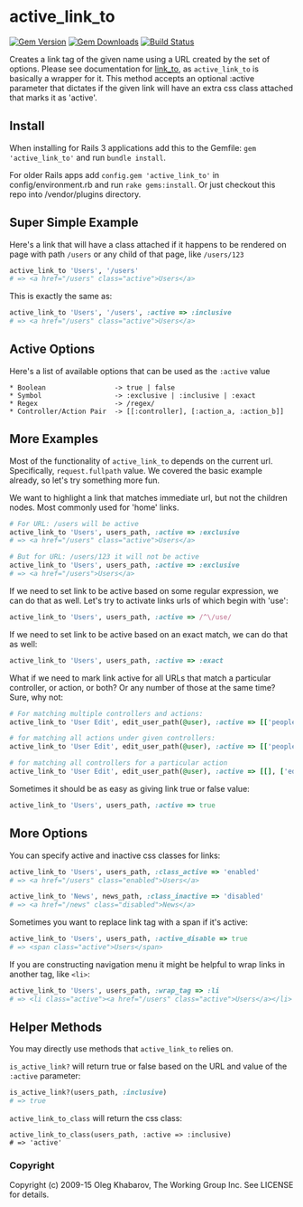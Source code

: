 # active_link_to
[![Gem Version](https://img.shields.io/gem/v/active_link_to.svg?style=flat)](http://rubygems.org/gems/active_link_to) [![Gem Downloads](https://img.shields.io/gem/dt/active_link_to.svg?style=flat)](http://rubygems.org/gems/active_link_to) [![Build Status](https://img.shields.io/travis/comfy/active_link_to.svg?style=flat)](https://travis-ci.org/comfy/active_link_to)

Creates a link tag of the given name using a URL created by the set of options. Please see documentation for [link_to](http://api.rubyonrails.org/classes/ActionView/Helpers/UrlHelper.html#method-i-link_to), as `active_link_to` is basically a wrapper for it. This method accepts an optional :active parameter that dictates if the given link will have an extra css class attached that marks it as 'active'.

## Install
When installing for Rails 3 applications add this to the Gemfile: `gem 'active_link_to'` and run `bundle install`.

For older Rails apps add `config.gem 'active_link_to'` in config/environment.rb and run `rake gems:install`. Or just checkout this repo into /vendor/plugins directory.

## Super Simple Example
Here's a link that will have a class attached if it happens to be rendered
on page with path `/users` or any child of that page, like `/users/123`

```ruby
active_link_to 'Users', '/users'
# => <a href="/users" class="active">Users</a>
```

This is exactly the same as:

```ruby
active_link_to 'Users', '/users', :active => :inclusive
# => <a href="/users" class="active">Users</a>
```

## Active Options
Here's a list of available options that can be used as the `:active` value

```
* Boolean                 -> true | false
* Symbol                  -> :exclusive | :inclusive | :exact
* Regex                   -> /regex/
* Controller/Action Pair  -> [[:controller], [:action_a, :action_b]]
```

## More Examples
Most of the functionality of `active_link_to` depends on the current
url. Specifically, `request.fullpath` value. We covered the basic example
already, so let's try something more fun.

We want to highlight a link that matches immediate url, but not the children
nodes. Most commonly used for 'home' links.

```ruby
# For URL: /users will be active
active_link_to 'Users', users_path, :active => :exclusive
# => <a href="/users" class="active">Users</a>
```

```ruby
# But for URL: /users/123 it will not be active
active_link_to 'Users', users_path, :active => :exclusive
# => <a href="/users">Users</a>
```

If we need to set link to be active based on some regular expression, we can do
that as well. Let's try to activate links urls of which begin with 'use':

```ruby
active_link_to 'Users', users_path, :active => /^\/use/
```

If we need to set link to be active based on an exact match, we can do
that as well:

```ruby
active_link_to 'Users', users_path, :active => :exact
```

What if we need to mark link active for all URLs that match a particular controller,
or action, or both? Or any number of those at the same time? Sure, why not:

```ruby
# For matching multiple controllers and actions:
active_link_to 'User Edit', edit_user_path(@user), :active => [['people', 'news'], ['show', 'edit']]

# for matching all actions under given controllers:
active_link_to 'User Edit', edit_user_path(@user), :active => [['people', 'news'], []]

# for matching all controllers for a particular action
active_link_to 'User Edit', edit_user_path(@user), :active => [[], ['edit']]
```

Sometimes it should be as easy as giving link true or false value:

```ruby
active_link_to 'Users', users_path, :active => true
```

## More Options
You can specify active and inactive css classes for links:

```ruby
active_link_to 'Users', users_path, :class_active => 'enabled'
# => <a href="/users" class="enabled">Users</a>

active_link_to 'News', news_path, :class_inactive => 'disabled'
# => <a href="/news" class="disabled">News</a>
```

Sometimes you want to replace link tag with a span if it's active:

```ruby
active_link_to 'Users', users_path, :active_disable => true
# => <span class="active">Users</span>
```

If you are constructing navigation menu it might be helpful to wrap links in another tag, like `<li>`:

```ruby
active_link_to 'Users', users_path, :wrap_tag => :li
# => <li class="active"><a href="/users" class="active">Users</a></li>
```

## Helper Methods
You may directly use methods that `active_link_to` relies on.

`is_active_link?` will return true or false based on the URL and value of the `:active` parameter:

```ruby
is_active_link?(users_path, :inclusive)
# => true
```

`active_link_to_class` will return the css class:

```
active_link_to_class(users_path, :active => :inclusive)
# => 'active'
```

### Copyright

Copyright (c) 2009-15 Oleg Khabarov, The Working Group Inc. See LICENSE for details.
